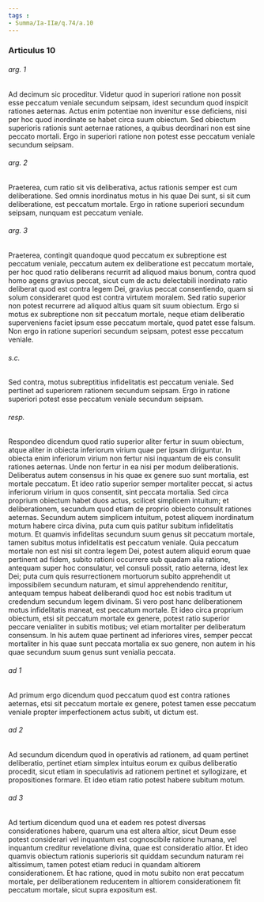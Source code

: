 ```yaml
---
tags : 
- Summa/Ia-IIæ/q.74/a.10
---
```


### Articulus 10

###### arg. 1
Ad decimum sic proceditur. Videtur quod in superiori ratione non possit esse peccatum veniale secundum seipsam, idest secundum quod inspicit rationes aeternas. Actus enim potentiae non invenitur esse deficiens, nisi per hoc quod inordinate se habet circa suum obiectum. Sed obiectum superioris rationis sunt aeternae rationes, a quibus deordinari non est sine peccato mortali. Ergo in superiori ratione non potest esse peccatum veniale secundum seipsam.

###### arg. 2
Praeterea, cum ratio sit vis deliberativa, actus rationis semper est cum deliberatione. Sed omnis inordinatus motus in his quae Dei sunt, si sit cum deliberatione, est peccatum mortale. Ergo in ratione superiori secundum seipsam, nunquam est peccatum veniale.

###### arg. 3
Praeterea, contingit quandoque quod peccatum ex subreptione est peccatum veniale, peccatum autem ex deliberatione est peccatum mortale, per hoc quod ratio deliberans recurrit ad aliquod maius bonum, contra quod homo agens gravius peccat, sicut cum de actu delectabili inordinato ratio deliberat quod est contra legem Dei, gravius peccat consentiendo, quam si solum consideraret quod est contra virtutem moralem. Sed ratio superior non potest recurrere ad aliquod altius quam sit suum obiectum. Ergo si motus ex subreptione non sit peccatum mortale, neque etiam deliberatio superveniens faciet ipsum esse peccatum mortale, quod patet esse falsum. Non ergo in ratione superiori secundum seipsam, potest esse peccatum veniale.

###### s.c.
Sed contra, motus subreptitius infidelitatis est peccatum veniale. Sed pertinet ad superiorem rationem secundum seipsam. Ergo in ratione superiori potest esse peccatum veniale secundum seipsam.

###### resp.
Respondeo dicendum quod ratio superior aliter fertur in suum obiectum, atque aliter in obiecta inferiorum virium quae per ipsam diriguntur. In obiecta enim inferiorum virium non fertur nisi inquantum de eis consulit rationes aeternas. Unde non fertur in ea nisi per modum deliberationis. Deliberatus autem consensus in his quae ex genere suo sunt mortalia, est mortale peccatum. Et ideo ratio superior semper mortaliter peccat, si actus inferiorum virium in quos consentit, sint peccata mortalia. Sed circa proprium obiectum habet duos actus, scilicet simplicem intuitum; et deliberationem, secundum quod etiam de proprio obiecto consulit rationes aeternas. Secundum autem simplicem intuitum, potest aliquem inordinatum motum habere circa divina, puta cum quis patitur subitum infidelitatis motum. Et quamvis infidelitas secundum suum genus sit peccatum mortale, tamen subitus motus infidelitatis est peccatum veniale. Quia peccatum mortale non est nisi sit contra legem Dei, potest autem aliquid eorum quae pertinent ad fidem, subito rationi occurrere sub quadam alia ratione, antequam super hoc consulatur, vel consuli possit, ratio aeterna, idest lex Dei; puta cum quis resurrectionem mortuorum subito apprehendit ut impossibilem secundum naturam, et simul apprehendendo renititur, antequam tempus habeat deliberandi quod hoc est nobis traditum ut credendum secundum legem divinam. Si vero post hanc deliberationem motus infidelitatis maneat, est peccatum mortale. Et ideo circa proprium obiectum, etsi sit peccatum mortale ex genere, potest ratio superior peccare venialiter in subitis motibus; vel etiam mortaliter per deliberatum consensum. In his autem quae pertinent ad inferiores vires, semper peccat mortaliter in his quae sunt peccata mortalia ex suo genere, non autem in his quae secundum suum genus sunt venialia peccata.

###### ad 1
Ad primum ergo dicendum quod peccatum quod est contra rationes aeternas, etsi sit peccatum mortale ex genere, potest tamen esse peccatum veniale propter imperfectionem actus subiti, ut dictum est.

###### ad 2
Ad secundum dicendum quod in operativis ad rationem, ad quam pertinet deliberatio, pertinet etiam simplex intuitus eorum ex quibus deliberatio procedit, sicut etiam in speculativis ad rationem pertinet et syllogizare, et propositiones formare. Et ideo etiam ratio potest habere subitum motum.

###### ad 3
Ad tertium dicendum quod una et eadem res potest diversas considerationes habere, quarum una est altera altior, sicut Deum esse potest considerari vel inquantum est cognoscibile ratione humana, vel inquantum creditur revelatione divina, quae est consideratio altior. Et ideo quamvis obiectum rationis superioris sit quiddam secundum naturam rei altissimum, tamen potest etiam reduci in quandam altiorem considerationem. Et hac ratione, quod in motu subito non erat peccatum mortale, per deliberationem reducentem in altiorem considerationem fit peccatum mortale, sicut supra expositum est.


